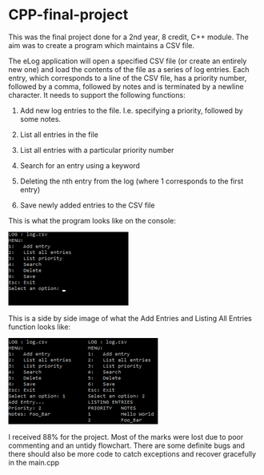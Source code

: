 # CPP-final-project
This was the final project done for a 2nd year, 8 credit, C++ module. The aim was to create a program which maintains a CSV file. 

The eLog application will open a specified CSV file (or create an entirely new one) and load the contents of the file as a series of log 
entries. Each entry, which corresponds to a line of the CSV file, has a priority number, followed by a comma, followed by notes and is 
terminated by a newline character. It needs to support the following functions:

1) Add new log entries to the file. I.e. specifying a priority, followed by some notes.

2) List all entries in the file

3) List all entries with a particular priority number

4) Search for an entry using a keyword 

5) Deleting the nth entry from the log (where 1 corresponds to the first entry)

6) Save newly added entries to the CSV file

This is what the program looks like on the console:

![alt tag](https://raw.githubusercontent.com/Miguel-P/CPP-final-project/master/Console%20example.png)


This is a side by side image of what the Add Entries and Listing All Entries function looks like:

![alt tag](https://raw.githubusercontent.com/Miguel-P/CPP-final-project/README-edit/Console%20example%20List%20and%20Add%20functions.png)


I received 88% for the project. Most of the marks were lost due to poor commenting and an untidy flowchart. There are some definite bugs 
and there should also be more code to catch exceptions and recover gracefully in the main.cpp 
